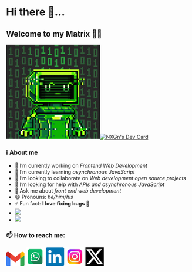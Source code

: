 <h1>Hi there 👋...</h1>
<h2>Welcome to my Matrix 🧑‍💻</h2>
<img src="./images/matrix-polyform-labs.gif" width="256"><a href="https://app.daily.dev/nxgn"><img src="https://api.daily.dev/devcards/v2/MmUJcJwBgcfzON2jb9oBM.png?type=default&r=xtb" width="356" alt="NXGn's Dev Card"/></a>

### ℹ️ About me
- 🔭 I’m currently working on *Frontend Web Development*
- 🌱 I’m currently learning *asynchronous JavaScript*
- 👯 I’m looking to collaborate on *Web development open source projects*
- 🤔 I’m looking for help with *APIs and asynchronous JavaScript*
- 💬 Ask me about *front end web development*
- 😄 Pronouns: _he/him/his_
- ⚡ Fun fact: **I love fixing bugs 🌚**
- <img src="https://github-readme-stats.vercel.app/api/top-langs/?username=Temi-Tade&layout=compact&theme=dark"/>
- <img src="https://github-readme-stats.vercel.app/api?username=Temi-Tade&show=stars,prs_merged,prs_merged_percentage&show_icons=true&theme=dark"/>

### 📫 How to reach me:
<a href="mailto:akintadetemi19@gmail.com"><img src="./images/Gm.png" width="50"></a>
<a href="https://api.whatsapp.com?phone=08135189838"><img src="./images/Wa.png" width="50"></a>
<a href="https://www.linkedin.com/in/temiloluwa-akintade-4b6798254?utm_source=share&utm_campaign=share_via&utm_content=profile&utm_medium=android_app"><img src="./images/LinkedIn.png" width="50"></a>
<a href="https://instagram.com/temi_tenderluxe?utm_source=qr&igshid=MzNlNGNkZWQ4Mg=="><img src="./images/Ig.jpeg" width="50"></a>
<a href="https://twitter.com/Temi_tade2805?t=h8nSHNKEviZ6OeZt9pDPCg&s=09"><img src="./images/X.png" width="50"></a>
